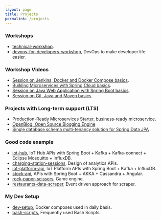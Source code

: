```yaml
---
layout: page
title: Projects
permalink: /projects
---
```


### Workshops

- [technical-workshop](https://github.com/mmahmoodictbd/technical-workshops).
- [devops-for-developers-workshop](https://github.com/mmahmoodictbd/devops-for-developers-workshop), DevOps to make developer life easier.


### Workshop Videos

- [Session on Jenkins, Docker and Docker Compose basics](https://www.youtube.com/watch?v=C7QZ-wfbgfs).
- [Building Microservices with Spring Cloud basics](https://www.youtube.com/watch?v=fdu7kP2lTh4).
- [Session on Java Web Application with Spring Boot basics](https://www.youtube.com/watch?v=0vJFC_60ogM).
- [Session on Git, Java and Maven basics](https://www.youtube.com/watch?v=Lb3yB-wgNvg).


### Projects with Long-term support (LTS)

- [Production-Ready Microservices Starter](https://github.com/mmahmoodictbd/production-ready-microservices-starter), business-ready microservice.
- [OpenBlog, Open Source Blogging Engine](https://github.com/mmahmoodictbd/OpenBlog)
- [Single database schema multi-tenancy solution for Spring Data JPA](https://github.com/ChumbokIT/chumbok-spring-boot-starter-data-jpa-multitenancy)


### Good code example

- [iot-hub](https://github.com/mmahmoodictbd/iot-hub), IoT Hub APIs with Spring Boot + Kafka + Kafka-connect + Eclipse Mosquitto + InfluxDB.
- [charging-station-sessions](https://github.com/mmahmoodictbd/charging-station-sessions), Design of analytics APIs.
- [iot-platform-api](https://github.com/mmahmoodictbd/iot-platform-api), IoT Platform APIs with Spring Boot + Kafka + InfluxDB.
- [stock-api](https://github.com/mmahmoodictbd/stock-api), APIs with Spring Boot + AKKA + Cassandra + Angular.
- [rock-paper-scissors](https://github.com/mmahmoodictbd/rock-paper-scissors), Game engine.
- [restaurants-data-scraper](https://github.com/mmahmoodictbd/restaurants-data-scraper), Event driven approach for scraper.


### My Dev Setup

- [dev-setup](https://github.com/mmahmoodictbd/dev-setup), Docker composes used in daily basis.
- [bash-scripts](https://github.com/mmahmoodictbd/bash-scripts), Frequently used Bash Scripts.
